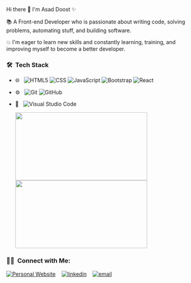Hi there 👋 I'm Asad Doost ✨

📚  A Front-end Developer who is passionate about writing code, solving problems, automating stuff, and building software.

💥 I'm eager to learn new skills and constantly learning, training, and improving myself to become a better developer.

<h3> 🛠 &nbsp;Tech Stack</h3>

- 🌐 &nbsp;
  ![HTML5](https://img.shields.io/badge/-HTML5-333333?style=flat&logo=HTML5)
  ![CSS](https://img.shields.io/badge/-CSS-333333?style=flat&logo=CSS3&logoColor=1572B6)
  ![JavaScript](https://img.shields.io/badge/-JavaScript-333333?style=flat&logo=javascript)
  ![Bootstrap](https://img.shields.io/badge/-Bootstrap-333333?style=flat&logo=bootstrap&logoColor=563D7C)
  ![React](https://img.shields.io/badge/-React-333333?style=flat&logo=react)
  
- ⚙️ &nbsp;
  ![Git](https://img.shields.io/badge/-Git-333333?style=flat&logo=git)
  ![GitHub](https://img.shields.io/badge/-GitHub-333333?style=flat&logo=github)

- 🔧 &nbsp;
  ![Visual Studio Code](https://img.shields.io/badge/-Visual%20Studio%20Code-333333?style=flat&logo=visual-studio-code&logoColor=007ACC)


  <a href="https://github.com/asaddoost">
  <img height="180em" width="350px"src="https://github-readme-stats.vercel.app/api?username=asaddoost&theme=buefy&show_icons=true" />
  <img height="180em" width="350px" src="https://github-readme-stats.vercel.app/api/top-langs/?username=asaddoost&theme=buefy&layout=compact" />
</a>

   
<h3> 🤝🏻 &nbsp;Connect with Me:</h3>

  [![Personal Website](https://user-images.githubusercontent.com/25087769/87173861-0aa06200-c2df-11ea-9614-da65c9c73692.png)](https://asaddoost.ir/) &nbsp;&nbsp;
  [![linkedin](https://user-images.githubusercontent.com/25087769/87172072-530a5080-c2dc-11ea-8e2c-8ee4dbf3394b.png)](https://www.linkedin.com/in/asaddoost/) &nbsp;&nbsp;
  [![email](https://user-images.githubusercontent.com/25087769/87174308-a4680f00-c2df-11ea-90b0-5fa1fa76d2f1.png)](mailto:asad.doost@gmail.com)&nbsp;&nbsp;

